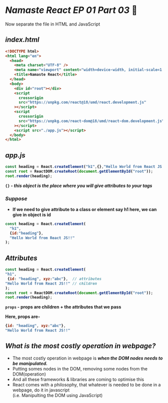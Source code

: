 # _Namaste React EP 01 Part 03_ 🚀

Now separate the file in HTML and JavaScript

## _index.html_

<b>

```html
<!DOCTYPE html>
<html lang="en">
  <head>
    <meta charset="UTF-8" />
    <meta name="viewport" content="width=device-width, initial-scale=1.0" />
    <title>Namaste React</title>
  </head>
  <body>
    <div id="root"></div>
    <script
      crossorigin
      src="https://unpkg.com/react@18/umd/react.development.js"
    ></script>
    <script
      crossorigin
      src="https://unpkg.com/react-dom@18/umd/react-dom.development.js"
    ></script>
    <script src="./app.js"></script>
  </body>
</html>
```

## _app.js_

```javascript
const heading = React.createElement("h1",{},"Hello World from React JS!!");
const root = ReactDOM.createRoot(document.getElementById("root"));
root.render(heading);
```

`{}` - _this object is the place where you will give attributes to your tags_

### _Suppose_
- If we need to give attribute to a class or element say h1 here, we can give in object is id

```javascript
const heading = React.createElement(
  "h1",
  {id:"heading"},
  "Hello World from React JS!!"
);
```

## _Attributes_

```javascript
const heading = React.createElement(
"h1",
 {id: "heading", xyz:"abc"},  // attributes
"Hello World from React JS!!" // children
);
const root = ReactDOM.createRoot(document.getElementById("root"));
root.render(heading);
```

`props` - props are children + the attributes that we pass

Here, props are-
```javascript
{id: "heading", xyz:"abc"},
"Hello World from React JS!!"
```
</b>

## _What is the most costly operation in webpage?_
- The most costly operation in webpage is **_when the DOM nodes needs to be manipulated._**
- Putting somes nodes in the DOM, removing some nodes from the DOM(operation)
- And all these frameworks & libraries are coming to optimise this
- React comes with a philosophy, that whatever is needed to be done in a webpage, do it in javascript<br>
   (i.e. Manipulting the DOM using JavaScript)







